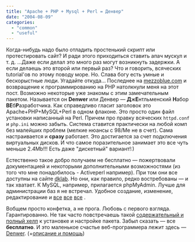```yaml
---
title: "Apache + PHP + Mysql + Perl = Денвер"
date: "2004-08-09"
categories: 
  - "common"
  - "useful"
---
```


Когда-нибудь надо было отладить простенький скрипт или протестировать сайт? И ради этого приходиться ставить апач мускул и т. д. ...Даже если делал это много раз могут возникнуть задержки. А если делаешь это второй или первый раз? Что и говорить, всяческих tutorial'ов по этому поводу море. Но. Слава богу есть умные и бескорыстные люди. Угадайте откуда... Последнее на [mezzoblue.com](http://mezzoblue.com) и возвращение к программированию на PHP натолкнули меня на этот пост. Возможно некоторые уже знакомы с этим замечательным пакетом. Называется он **Denwer** или Денвер — **Д**ж**Е**нтльменский **Н**абор **ВЕ**б**Р**азработчика. Как справедливо гласит заголовок это Apache+PHP+MySQL+Perl в одном флаконе. Это просто один файл установки написанный на Perl. Причем про правку всяческих `httpd.conf` и `php.ini` можно забыть. Система ставится практически на любой комп без малейших проблем (мелкие нюансы с 98/Me не в счет). Сама настраивается и **сразу** работает. Это достигается за счет подключения виртуальных дисков. И что самое поразительное занимает это все чуть меньше 2.4Mb!!! Есть даже "дискетный" вариант!:)

Естественно такое добро получаем не бесплатно — пожертвовали документацией и некоторыми дополнительными возможностями (из того что мне понадобилось - Activeperl например). При том они все доступны на сайте [dklab](http://dklab.ru/). Но они, как правило, редко востребованы — и так хватает. К MySQL, например, прилагается phpMyAdmin. Лучше для администрации баз я не встречал. Удобное создание, изменение, редактирование и [все](http://dklab.ru/chicken/web/base.html#top) [все](http://dklab.ru/chicken/web/base.html#top) [все](http://dklab.ru/chicken/web/base.html#top) .

Вобщем просто конфетка, а не прога. Любовь с первого взгляда. Гарантированно. Не так часто повстречаешь такой [содержательный и полный хелп](http://dklab.ru/chicken/web/base.html#cont1) к установке и настройке пакета. Забыл сказать — все **бесплатно**. И это маленькое счастье веб-программера лежит здесь — [Denwer](http://dklab.ru/chicken/web/dis/Base/latest). (+[описание и помощь](http://dklab.ru/chicken/web/base.html))

